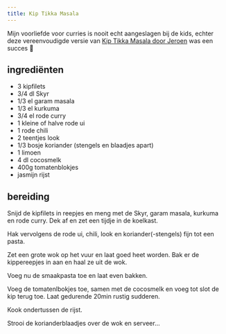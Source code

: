 ```yaml
---
title: Kip Tikka Masala
---
```


Mijn voorliefde voor curries is nooit echt aangeslagen bij de kids, echter deze vereenvoudigde versie van [Kip Tikka Masala door Jeroen](https://dagelijksekost.een.be/gerechten/kip-tikka-masala) was een succes 🙌

## ingrediënten

* 3 kipfilets
* 3/4 dl Skyr
* 1/3 el garam masala
* 1/3 el kurkuma
* 3/4 el rode curry
* 1 kleine of halve rode ui
* 1 rode chili
* 2 teentjes look
* 1/3 bosje koriander (stengels en blaadjes apart)
* 1 limoen
* 4 dl cocosmelk
* 400g tomatenblokjes
* jasmijn rijst

## bereiding

Snijd de kipfilets in reepjes en meng met de Skyr, garam masala, kurkuma en rode curry. Dek af en zet een tijdje in de koelkast.

Hak vervolgens de rode ui, chili, look en koriander(-stengels) fijn tot een pasta.

Zet een grote wok op het vuur en laat goed heet worden. Bak er de kippereepjes in aan en haal ze uit de wok.

Voeg nu de smaakpasta toe en laat even bakken.

Voeg de tomatenlbokjes toe, samen met de cocosmelk en voeg tot slot de kip terug toe. Laat gedurende 20min rustig sudderen.

Kook ondertussen de rijst.

Strooi de korianderblaadjes over de wok en serveer...
